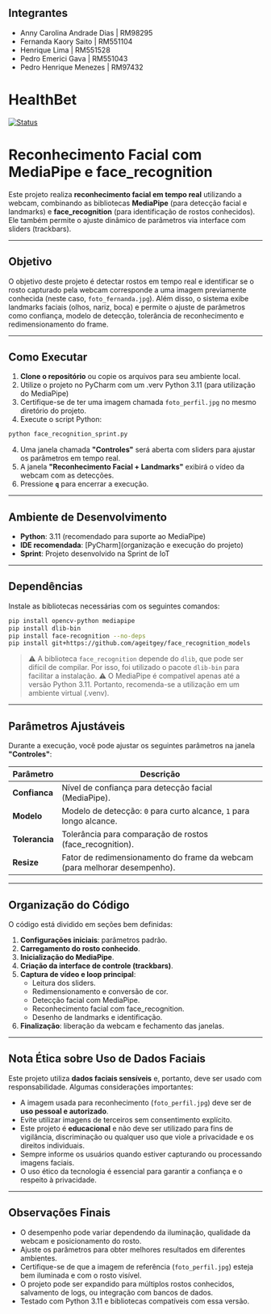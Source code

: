 ## Integrantes
- Anny Carolina Andrade Dias | RM98295
- Fernanda Kaory Saito | RM551104
- Henrique Lima | RM551528
- Pedro Emerici Gava | RM551043
- Pedro Henrique Menezes | RM97432

# HealthBet

[![Status](https://img.shields.io/badge/status-em%20desenvolvimento-yellow)](https://github.com/seu-usuario/seu-repositorio)  

# Reconhecimento Facial com MediaPipe e face_recognition

Este projeto realiza **reconhecimento facial em tempo real** utilizando a webcam, combinando as bibliotecas **MediaPipe** (para detecção facial e landmarks) e **face_recognition** (para identificação de rostos conhecidos). Ele também permite o ajuste dinâmico de parâmetros via interface com sliders (trackbars).

---

## Objetivo

O objetivo deste projeto é detectar rostos em tempo real e identificar se o rosto capturado pela webcam corresponde a uma imagem previamente conhecida (neste caso, `foto_fernanda.jpg`). Além disso, o sistema exibe landmarks faciais (olhos, nariz, boca) e permite o ajuste de parâmetros como confiança, modelo de detecção, tolerância de reconhecimento e redimensionamento do frame.

---

## Como Executar

1. **Clone o repositório** ou copie os arquivos para seu ambiente local.
2. Utilize o projeto no PyCharm com um .verv Python 3.11 (para utilização do MediaPipe)
3. Certifique-se de ter uma imagem chamada `foto_perfil.jpg` no mesmo diretório do projeto.
4. Execute o script Python:

```bash
python face_recognition_sprint.py
```

4. Uma janela chamada **"Controles"** será aberta com sliders para ajustar os parâmetros em tempo real.
5. A janela **"Reconhecimento Facial + Landmarks"** exibirá o vídeo da webcam com as detecções.
6. Pressione **`q`** para encerrar a execução.

---

## Ambiente de Desenvolvimento

- **Python**: 3.11 (recomendado para suporte ao MediaPipe)
- **IDE recomendada**: [PyCharm](organização e execução do projeto)
- **Sprint**: Projeto desenvolvido na Sprint de IoT

---

## Dependências

Instale as bibliotecas necessárias com os seguintes comandos:

```bash
pip install opencv-python mediapipe
pip install dlib-bin
pip install face-recognition --no-deps
pip install git+https://github.com/ageitgey/face_recognition_models
```

> ⚠️ A biblioteca `face_recognition` depende do `dlib`, que pode ser difícil de compilar. Por isso, foi utilizado o pacote `dlib-bin` para facilitar a instalação.
> ⚠️ O MediaPipe é compatível apenas até a versão Python 3.11. Portanto, recomenda-se a utilização em um ambiente virtual (.venv).

---

## Parâmetros Ajustáveis

Durante a execução, você pode ajustar os seguintes parâmetros na janela **"Controles"**:

| Parâmetro     | Descrição                                                                 |
|---------------|---------------------------------------------------------------------------|
| **Confianca**     | Nível de confiança para detecção facial (MediaPipe).                     |
| **Modelo**        | Modelo de detecção: `0` para curto alcance, `1` para longo alcance.      |
| **Tolerancia**    | Tolerância para comparação de rostos (face_recognition).                 |
| **Resize**        | Fator de redimensionamento do frame da webcam (para melhorar desempenho).|

---

## Organização do Código

O código está dividido em seções bem definidas:

1. **Configurações iniciais**: parâmetros padrão.
2. **Carregamento do rosto conhecido**.
3. **Inicialização do MediaPipe**.
4. **Criação da interface de controle (trackbars)**.
5. **Captura de vídeo e loop principal**:
   - Leitura dos sliders.
   - Redimensionamento e conversão de cor.
   - Detecção facial com MediaPipe.
   - Reconhecimento facial com face_recognition.
   - Desenho de landmarks e identificação.
6. **Finalização**: liberação da webcam e fechamento das janelas.

---

## Nota Ética sobre Uso de Dados Faciais

Este projeto utiliza **dados faciais sensíveis** e, portanto, deve ser usado com responsabilidade. Algumas considerações importantes:

- A imagem usada para reconhecimento (`foto_perfil.jpg`) deve ser de **uso pessoal e autorizado**.
- Evite utilizar imagens de terceiros sem consentimento explícito.
- Este projeto é **educacional** e não deve ser utilizado para fins de vigilância, discriminação ou qualquer uso que viole a privacidade e os direitos individuais.
- Sempre informe os usuários quando estiver capturando ou processando imagens faciais.
- O uso ético da tecnologia é essencial para garantir a confiança e o respeito à privacidade.

---

## Observações Finais

- O desempenho pode variar dependendo da iluminação, qualidade da webcam e posicionamento do rosto.
- Ajuste os parâmetros para obter melhores resultados em diferentes ambientes.
- Certifique-se de que a imagem de referência (`foto_perfil.jpg`) esteja bem iluminada e com o rosto visível.
- O projeto pode ser expandido para múltiplos rostos conhecidos, salvamento de logs, ou integração com bancos de dados.
- Testado com Python 3.11 e bibliotecas compatíveis com essa versão.


